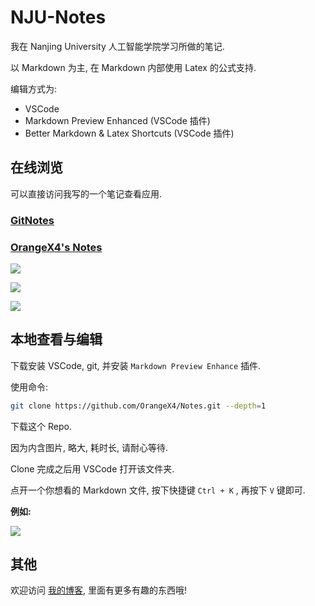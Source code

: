 # NJU-Notes

我在 Nanjing University 人工智能学院学习所做的笔记.

以 Markdown 为主, 在 Markdown 内部使用 Latex 的公式支持.

编辑方式为:

* VSCode
* Markdown Preview Enhanced (VSCode 插件)
* Better Markdown & Latex Shortcuts (VSCode 插件)

## 在线浏览

可以直接访问我写的一个笔记查看应用.

### [GitNotes](https://notes.orangex4.cool/)

### [OrangeX4's Notes](https://notes.orangex4.cool/?git=gitlab)

![](https://pic3.58cdn.com.cn/nowater/webim/big/n_v2107d04ca70fb43868e6b060896704d75.png)

![](https://pic3.58cdn.com.cn/nowater/webim/big/n_v2db809fd3683444ba8a60989fc99d8fe9.png)

![](https://pic3.58cdn.com.cn/nowater/webim/big/n_v269cc40fab42c40cca572cd0639e152fb.png)

## 本地查看与编辑

下载安装 VSCode, git, 并安装 `Markdown Preview Enhance` 插件.  

使用命令:

```bash
git clone https://github.com/OrangeX4/Notes.git --depth=1
```

下载这个 Repo.

因为内含图片, 略大, 耗时长, 请耐心等待.

Clone 完成之后用 VSCode 打开该文件夹.

点开一个你想看的 Markdown 文件, 按下快捷键 `Ctrl + K` , 再按下 `V` 键即可.

**例如:**

![](https://pic3.58cdn.com.cn/nowater/webim/big/n_v2b2320be711064790834dd85cc2d3b764.png)

## 其他

欢迎访问 [我的博客](https://blog.orangex4.cool/), 里面有更多有趣的东西哦!